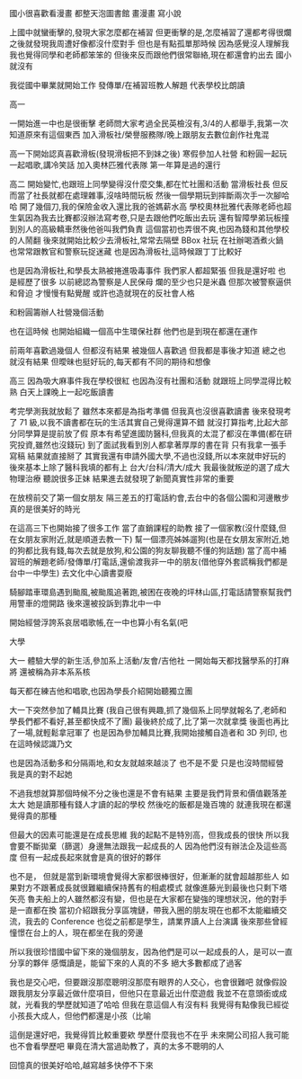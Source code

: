 國小很喜歡看漫畫
都整天泡圖書館
畫漫畫
寫小說

上國中就蠻衝擊的,發現大家怎麼都在補習
但更衝擊的是,怎麼補習了還都考得很爛
之後就發現我周遭好像都沒什麼對手
但也是有點孤單那時候
因為感覺沒人理解我
我也覺得同學和老師都笨笨的
但後來反而跟他們很常聯絡,現在都還會約出去
國小就沒有

我從國中畢業就開始工作
發傳單/在補習班教人解題
代表學校比朗讀

高一

一開始進一中也是很衝擊
老師問大家考過全民英檢沒有,3/4的人都舉手,我第一次知道原來有這個東西
加入滑板社/榮譽服務隊/晚上跟朋友去數位創作社鬼混

高一下開始認真喜歡滑板(發現滑板把不到妹之後)
寒假參加人社營
和粉圓一起玩
一起唱歌,講冷笑話
加入奧林匹雅代表隊
第一年算是過的還行

高二
開始變忙,也跟班上同學變得沒什麼交集,都在忙社團和活動
當滑板社長
但反而當了社長就都在處理雜事,沒啥時間玩板
然後一個學期玩到摔斷兩次手一次腳哈哈
開了幾個刀,我的保險金收入還比我的爸媽薪水高
學校奧林批雅代表隊老師也超生氣因為我去比賽都沒辦法寫考卷,只是去跟他們吃飯出去玩
還有智障學弟玩板撞到別人的高級轎車然後他爸叫我們負責
這個當初也弄很不爽,也因為錢和其他學校的人鬧翻
後來就開始比較少去滑板社,常常去隔壁 BBox 社玩
在社辦喝酒煮火鍋
也常常跟教官和警察玩捉迷藏
也是因為滑板社,這時候跟丁丁比較好

也是因為滑板社,和學長太熟被捲進吸毒事件
我們家人都超緊張
但我是還好啦
也是經歷了很多
以前總認為警察是人民保母
爛的至少也只是米蟲
但那次被警察逼供和脅迫
才慢慢有點覺醒
或許也造就現在的反社會人格

和粉圓籌辦人社營幾個活動

也在這時候
也開始組織一個高中生環保社群
他們也是到現在都還在運作

前兩年喜歡過幾個人
但都沒有結果
被幾個人喜歡過
但我都是事後才知道
總之也就沒有結果
但曖昧也挺好玩的,每天都有不同的期待和想像

高三
因為吸大麻事件我在學校很紅
也因為沒有社團和活動
就跟班上同學混得比較熟
白天上課晚上一起吃飯讀書

考完學測我就放鬆了
雖然本來都是為指考準備
但我真也沒很喜歡讀書
後來發現考了 71 級,以我不讀書都在玩的生活其實自己覺得還算不錯
就沒打算指考,比起大部分同學算是提前放了假
原本有希望進國防醫科,但我真的太混了都沒在準備(都在研究投資,雖然也沒錢玩)
到了面試我看到別人都拿著厚厚的書在背
只有我拿一張手寫稿
結果就直接掰了
其實我還有申請外國大學,不過也沒錢,所以本來就申好玩的
後來基本上除了醫科我填的都有上
台大/台科/清大/成大
我最後就叛逆的選了成大物理治療
聽說很多正妹
結果進去就發現了新聞真實性非常的重要

在放榜前交了第一個女朋友
隔三差五的打電話約會,去台中的各個公園和河邊散步
真的是很美好的時光

在這高三下也開始接了很多工作
當了直銷課程的助教
接了一個家教(沒什麼錢,但在女朋友家附近,就是順道去教一下)
幫一個漂亮姊姊遛狗(也是在女朋友家附近,她的狗都比我有錢,每次去就是放狗,和公園的狗友聊我聽不懂的狗話題)
當了高中補習班的解題老師/發傳單/打電話,還偷渡我非一中的朋友(借他穿外套謊稱我們都是台中一中學生)
去文化中心讀書耍廢

騎腳踏車環島遇到颱風,被颱風追著跑,被困在夜晚的坪林山區,打電話請警察幫我們用警車的燈開路
後來還被投訴到靠北中一中

開始經營浮誇系哀居唱歌帳,在一中也算小有名氣(吧

大學

大一
體驗大學的新生活,參加系上活動/友會/吉他社
一開始每天都找醫學系的打麻將
還被稱為非本系系核

每天都在練吉他和唱歌,也因為學長介紹開始聽獨立團

大一下突然參加了輔具比賽
(我自己很有興趣,抓了幾個系上同學就報名了,老師和學長們都不看好,甚至都快成不了團)
最後終於成了,比了第一次就拿獎
後面也再比了一場,就輕鬆拿冠軍了
也是因為參加輔具比賽,我開始接觸自造者和 3D 列印, 也在這時候認識乃文

也是因為活動多和分隔兩地,和女友就越來越淡了
也不是不愛
只是也沒時間經營
我是真的對不起她

不過我想就算那個時候不分之後也還是不會有結果
主要是我們背景和價值觀落差太大
她是讀那種有錢人才讀的起的學校
然後吃的飯都是幾百塊的
就連我現在都還覺得貴的那種

但最大的因素可能還是在成長思維
我的起點不是特別高，但我成長的很快
所以我會要不斷拋棄（篩選）身邊無法跟我一起成長的人
因為他們沒有辦法企及這些高度
但有一起成長起來就會是真的很好的夥伴

也不是，
但就是當到新環境會覺得大家都很棒很好，但漸漸的就會超越那些人
如果對方不跟著成長就很難繼續保持舊有的相處模式
就像進藤光到最後也只剩下塔矢亮
魯夫船上的人雖然都沒有變，但也是在大家都在變強的理想狀況，他的對手是一直都在換
當初介紹跟我分享區塊鏈，帶我入圈的朋友現在也都不太能繼續交流，我去的 Conference 也從之前都是學生，請業界讀人上台演講
後來那些曾經憧憬在台上的人，現在都坐在我的旁邊

所以我很珍惜國中留下來的幾個朋友，因為他們是可以一起成長的人，是可以一直分享的夥伴
感慨讀是，能留下來的人真的不多
絕大多數都成了過客

我也是交心吧，但要跟沒那麼聰明沒那麼有眼界的人交心，也會很難吧
就像假設跟我朋友分享最近做什麼項目，但他只在意最近出什麼遊戲
我並不在意頭銜或成就，光看我的學歷就知道了哈哈
但我在意這個人有沒有料
我覺得有點像我已經從小孩長大成人，但他們都還是小孩（比喻

這倒是還好吧，我覺得質比較重要欸
學歷什麼我也不在乎
未來開公司招人我可能也不會看學歷吧
畢竟在清大當過助教了，真的太多不聰明的人



回憶真的很美好哈哈,越寫越多快停不下來